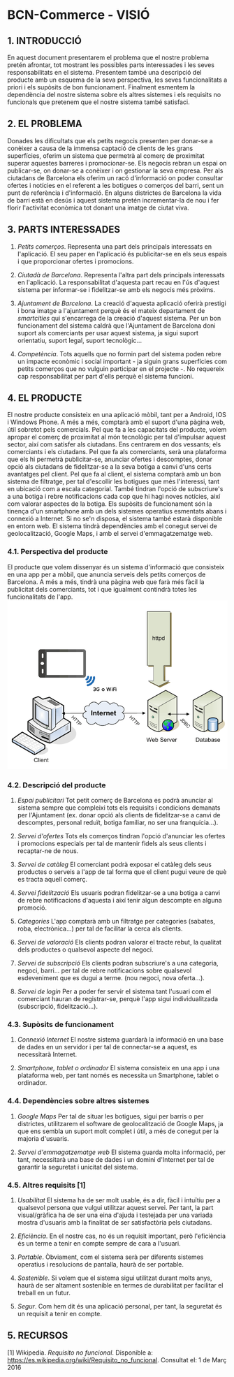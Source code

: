 # BCN-Commerce - VISIÓ #
## 1. INTRODUCCIÓ ##
En aquest document presentarem el problema que el nostre problema pretén afrontar, tot mostrant les possibles parts interessades i les seves responsabilitats en el sistema. Presentem també una descripció del producte amb un esquema de la seva perspectiva, les seves funcionalitats a priori i els supòsits de bon funcionament. Finalment esmentem la dependència del nostre sistema sobre els altres sistemes i els requisits no funcionals que pretenem que el nostre sistema també satisfaci.

## 2. EL PROBLEMA ##
Donades les dificultats que els petits negocis presenten per donar-se a conèixer a causa de la immensa captació de clients de les grans superfícies, oferim un sistema que permetrà al comerç de proximitat superar aquestes barreres i promocionar-se.
Els negocis rebran un espai on publicar-se, on donar-se a conèixer i on gestionar la seva empresa.
Per als ciutadans de Barcelona els oferim un racó d'informació on poder consultar ofertes i notícies en el referent a les botigues o comerços del barri, sent un punt de referència i d'informació.
En alguns districtes de Barcelona la vida de barri està en desús i aquest sistema pretén incrementar-la de nou i fer florir l'activitat econòmica tot donant una imatge de ciutat viva.

## 3. PARTS INTERESSADES ##
1. *Petits comerços*.
Representa una part dels principals interessats en l'aplicació.
El seu paper en l'aplicació és publicitar-se en els seus espais i que proporcionar ofertes i promocions.

2. *Ciutadà de Barcelona*.
Representa l'altra part dels principals interessats en l'aplicació.
La responsabilitat d'aquesta part recau en l'ús d'aquest sistema per informar-se i fidelitzar-se amb els negocis més pròxims.

3. *Ajuntament de Barcelona*.
La creació d'aquesta aplicació oferirà prestigi i bona imatge a l'ajuntament perquè és el mateix departament de *smartcities* qui s'encarrega de la creació d'aquest sistema.
Per un bon funcionament del sistema caldrà que l'Ajuntament de Barcelona doni suport als comerciants per usar aquest sistema, ja sigui suport orientatiu, suport legal, suport tecnològic...

4. *Competència*.
Tots aquells que no formin part del sistema poden rebre un impacte econòmic i social important - ja siguin grans superfícies com petits comerços que no vulguin participar en el projecte -.
No requereix cap responsabilitat per part d'ells perquè el sistema funcioni.

## 4. EL PRODUCTE ##
El nostre producte consisteix en una aplicació mòbil, tant per a Android, IOS i Windows Phone. A més a més, comptarà amb el suport d'una pàgina web, útil sobretot pels comercials.
Pel que fa a les capacitats del producte, volem apropar el comerç de proximitat al món tecnològic per tal d'impulsar aquest sector, així com satisfer als ciutadans. Ens centrarem en dos vessants; els comerciants i els ciutadans.
Pel que fa als comerciants, serà una plataforma que els hi permetrà publicitar-se, anunciar ofertes i descomptes, donar opció als
ciutadans de fidelitzar-se a la seva botiga a canvi d'uns certs avantatges pel client.
Pel que fa al client, el sistema comptarà amb un bon sistema de filtratge, per tal d'escollir les botigues que més l'interessi, tant en ubicació com a escala categorial.
També tindran l'opció de subscriure's a una botiga i rebre notificacions cada cop que hi hagi noves notícies, així com valorar aspectes de la botiga.
Els supòsits de funcionament són la tinença d'un smartphone amb un dels sistemes operatius esmentats abans i connexió a Internet. Si no se'n disposa, el sistema també estarà disponible en entorn web.
El sistema tindrà dependències amb el conegut servei de geolocalització, Google Maps, i amb el servei d'emmagatzematge web.

### 4.1. Perspectiva del producte ###
El producte que volem dissenyar és un sistema d'informació que consisteix en una app per a mòbil, que anuncia serveis dels petits comerços de Barcelona. A més a més, tindrà una pàgina web que farà més fàcil la publicitat dels comerciants, tot i que igualment contindrà totes les funcionalitats de l'app.
![Esquema de l'arquitectura del sistema](img/architecture.gif "Esquema de l'arquitectura del sistema")

### 4.2. Descripció del producte ###
1. *Espai publicitari*
Tot petit comerç de Barcelona es podrà anunciar al sistema sempre que compleixi tots els requisits i condicions demanats per l'Ajuntament (ex. donar opció als clients de fidelitzar-se a canvi de descomptes, personal reduït, botiga familiar, no ser una franquícia...).

2. *Servei d'ofertes*
Tots els comerços tindran l'opció d'anunciar les ofertes i promocions especials per tal de mantenir fidels als seus clients i recaptar-ne de nous.

3. *Servei de catàleg*
El comerciant podrà exposar el catàleg dels seus productes o serveis a l'app de tal forma que el client pugui veure de què es tracta aquell comerç.

4. *Servei fidelització*
Els usuaris podran fidelitzar-se a una botiga a canvi de rebre notificacions d'aquesta i així tenir algun descompte en alguna promoció.

5. *Categories*
L'app comptarà amb un filtratge per categories (sabates, roba, electrònica...) per tal de facilitar la cerca als clients.

6. *Servei de valoració*
Els clients podran valorar el tracte rebut, la qualitat dels productes o qualsevol aspecte del negoci.

7. *Servei de subscripció*
Els clients podran subscriure's a una categoria, negoci, barri... per tal de rebre notificacions sobre qualsevol esdeveniment que es dugui a terme. (nou negoci, nova oferta...).

8. *Servei de login*
Per a poder fer servir el sistema tant l'usuari com el comerciant hauran de registrar-se, perquè l'app sigui individualitzada (subscripció, fidelització...).

### 4.3. Supòsits de funcionament ###
1. *Connexió Internet*
El nostre sistema guardarà la informació en una base de dades en un servidor i per tal de connectar-se a aquest, es necessitarà Internet.

2. *Smartphone, tablet o ordinador*
El sistema consisteix en una app i una plataforma web, per tant només es necessita un Smartphone, tablet o ordinador.

### 4.4. Dependències sobre altres sistemes ###

1. *Google Maps*
Per tal de situar les botigues, sigui per barris o per districtes, utilitzarem el software de geolocalització de Google Maps, ja que ens sembla un suport molt complet i útil, a més de conegut per la majoria d'usuaris.

2. *Servei d'emmagatzematge web*
El sistema guarda molta informació, per tant, necessitarà una base de dades i un domini d'Internet per tal de garantir la seguretat i unicitat del sistema.

### 4.5. Altres requisits [1]
1. *Usabilitat*
El sistema ha de ser molt usable, és a dir, fàcil i intuïtiu per a qualsevol persona que vulgui utilitzar aquest servei. Per tant, la part visual/gràfica ha de ser una eina d'ajuda i testejada per una variada mostra d'usuaris amb la finalitat de ser satisfactòria pels ciutadans.

2. *Eficiència*.
En el nostre cas, no és un requisit important, però l'eficiència és un terme a tenir en compte sempre de cara a l'usuari.

3. *Portable*.
Òbviament, com el sistema serà per diferents sistemes operatius i resolucions de pantalla, haurà de ser portable.

4. *Sostenible*.
Si volem que el sistema sigui utilitzat durant molts anys, haurà de ser altament sostenible en termes de durabilitat per facilitar el treball en un futur.

5. *Segur*.
Com hem dit és una aplicació personal, per tant, la seguretat és un requisit a tenir en compte.

## 5. RECURSOS ##

[1] Wikipedia. *Requisito no funcional*. Disponible a: https://es.wikipedia.org/wiki/Requisito_no_funcional. Consultat el: 1 de Març 2016

